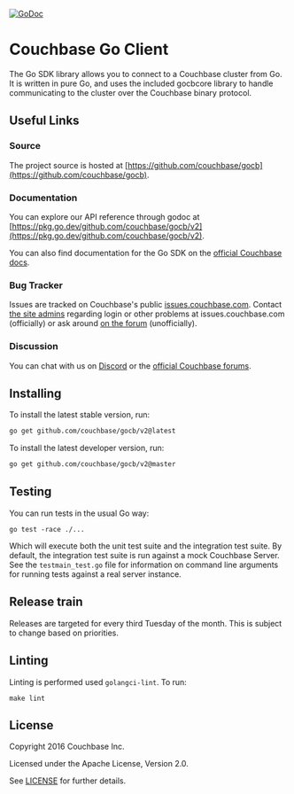 [![GoDoc](https://godoc.org/github.com/couchbase/gocb?status.png)](https://pkg.go.dev/github.com/couchbase/gocb)

# Couchbase Go Client

The Go SDK library allows you to connect to a Couchbase cluster from Go. 
It is written in pure Go, and uses the included gocbcore library to handle communicating to the cluster over the Couchbase binary protocol.


## Useful Links

### Source
The project source is hosted at [https://github.com/couchbase/gocb](https://github.com/couchbase/gocb).

### Documentation
You can explore our API reference through godoc at [https://pkg.go.dev/github.com/couchbase/gocb/v2](https://pkg.go.dev/github.com/couchbase/gocb/v2).

You can also find documentation for the Go SDK on the [official Couchbase docs](https://docs.couchbase.com/go-sdk/current/hello-world/overview.html).

### Bug Tracker
Issues are tracked on Couchbase's public [issues.couchbase.com](http://www.couchbase.com/issues/browse/GOCBC).
Contact [the site admins](https://issues.couchbase.com/secure/ContactAdministrators!default.jspa) regarding login or other problems at issues.couchbase.com (officially) or ask around [on the forum](https://forums.couchbase.com/) (unofficially).

### Discussion
You can chat with us on [Discord](https://discord.com/invite/sQ5qbPZuTh) or the [official Couchbase forums](https://forums.couchbase.com/c/go-sdk/23).

## Installing

To install the latest stable version, run:
```bash
go get github.com/couchbase/gocb/v2@latest
```

To install the latest developer version, run:
```bash
go get github.com/couchbase/gocb/v2@master
```

## Testing

You can run tests in the usual Go way:

`go test -race ./...`

Which will execute both the unit test suite and the integration test suite.
By default, the integration test suite is run against a mock Couchbase Server.
See the `testmain_test.go` file for information on command line arguments for running tests against a real server instance.

## Release train

Releases are targeted for every third Tuesday of the month.
This is subject to change based on priorities.

## Linting

Linting is performed used `golangci-lint`.
To run:

`make lint`

## License
Copyright 2016 Couchbase Inc.

Licensed under the Apache License, Version 2.0.

See
[LICENSE](https://github.com/couchbase/gocb/blob/master/LICENSE)
for further details.
